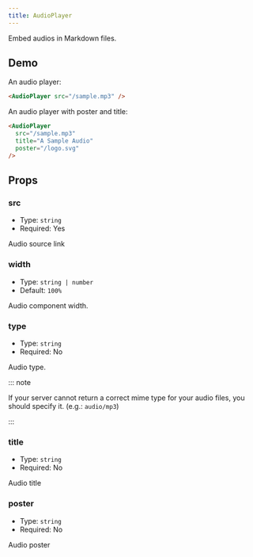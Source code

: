 ```yaml
---
title: AudioPlayer
---
```


Embed audios in Markdown files.

<!-- more -->

## Demo

An audio player:

<AudioPlayer src="/sample.mp3" />

```md
<AudioPlayer src="/sample.mp3" />
```

An audio player with poster and title:

<AudioPlayer
  src="/sample.mp3"
  title="A Sample Audio"
  poster="/logo.svg"
/>

```md
<AudioPlayer
  src="/sample.mp3"
  title="A Sample Audio"
  poster="/logo.svg"
/>
```

## Props

### src

- Type: `string`
- Required: Yes

Audio source link

### width

- Type: `string | number`
- Default: `100%`

Audio component width.

### type

- Type: `string`
- Required: No

Audio type.

::: note

If your server cannot return a correct mime type for your audio files, you should specify it. (e.g.: `audio/mp3`)

:::

### title

- Type: `string`
- Required: No

Audio title

### poster

- Type: `string`
- Required: No

Audio poster
